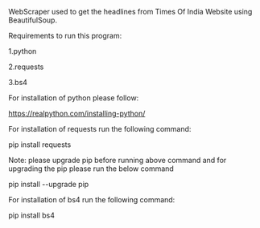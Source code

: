 WebScraper used to get the headlines from Times Of India Website using BeautifulSoup.

Requirements to run this program:

1.python

2.requests

3.bs4

For installation of python please follow:

https://realpython.com/installing-python/

For installation of requests run the following command:

pip install requests

Note:
please upgrade pip before running above command and for upgrading the pip please run the below command

pip install --upgrade pip

For installation of bs4 run the following command:

pip install bs4
